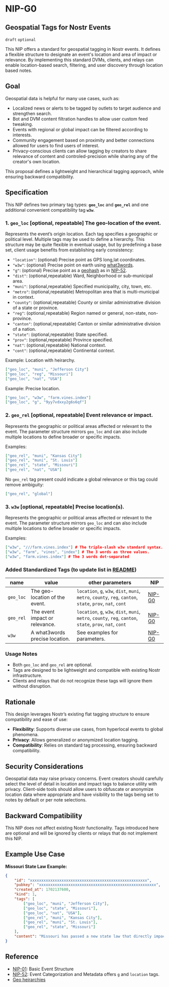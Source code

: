 NIP-G0
======

Geospatial Tags for Nostr Events
--------------------------------

`draft` `optional`

This NIP offers a standard for geospatial tagging in Nostr events. It defines a flexible structure to designate an event's location and area of impact or relevance. By implementing this standard DVMs, clients, and relays can enable location-based search, filtering, and user discovery through location based notes.


## Goal

Geospatial data is helpful for many use cases, such as:
- Localized news or alerts to be tagged by outlets to target audience and strengthen search.
- Bot and DVM content filtration handles to allow user custom feed tweaking.
- Events with regional or global impact can be filtered according to interests.
- Community engagement based on proximity and better connections allowed for users to find users of interest. 
- Privacy-conscious clients can allow tagging by creators to share relevance of content and controled-precision while sharing any of the creator's own location.

This proposal defines a lightweight and hierarchical tagging approach, while ensuring backward compatibility.


## Specification

This NIP defines two primary tag types: **`geo_loc`** and **`geo_rel`** and one additional convenient compatibility tag **`w3w`**.

### 1. `geo_loc` [optional, repeatable] The geo-location of the event.
Represents the event’s origin location. Each tag specifies a geographic or political level. Multiple tags may be used to define a hierarchy. This structure may be quite flexible in eventual usage, but by predefining a base set, client usage benefits from establishing early consistency:
- `"location"`: (optional) Precise point as GPS long,lat coordinates.
- `"w3w"`: (optional) Precise point on earth using [what3words](https://en.wikipedia.org/wiki/What3words).
- `"g"`: (optional) Precise point as a [geohash](https://en.wikipedia.org/wiki/Geohash) as in [NIP-52](52.md).
- `"dist"`: (optional,repeatable) Ward, Neighborhood or sub-municipal area.
- `"muni"`: (optional,repeatable) Specified municipality, city, town, etc.
- `"metro"`: (optional,repeatable) Metropolitan area that is multi-municipal in context.
- `"county"`: (optional,repeatable) County or similar administrative division of a state or province.
- `"reg"`: (optional,repeatable) Region named or general, non-state, non-province.
- `"canton"`: (optional,repeatable) Canton or similar administrative division of a nation.
- `"state"`: (optional,repeatable) State specified.
- `"prov"`: (optional,repeatable) Province specified.
- `"nat"`: (optional,repeatable) National context.
- `"cont"`: (optional,repeatable) Continental context.

Example: Location with heirarchy.
```json
["geo_loc", "muni", "Jefferson City"]
["geo_loc", "reg", "Missouri"]
["geo_loc", "nat", "USA"]
```

Example: Precise location.
```json
["geo_loc", "w3w", "farm.vines.index"]
["geo_loc", "g", "9yy7vdxxy2g6s6qf"]
```

### 2. `geo_rel` [optional, repeatable] Event relevance or impact.
Represents the geographic or political areas affected or relevant to the event. The parameter structure mirrors `geo_loc` and can also include multiple locations to define broader or specific impacts.

Examples:
```json
["geo_rel", "muni", "Kansas City"]
["geo_rel", "muni", "St. Louis"]
["geo_rel", "state", "Missouri"]
["geo_rel", "nat", "USA"]
```

No `geo_rel` tag present could indicate a global relevance or this tag could remove ambiguity: 
```json
["geo_rel", "global"]
```

### 3. `w3w` [optional, repeatable] Precise location(s).
Represents the geographic or political areas affected or relevant to the event. The parameter structure mirrors `geo_loc` and can also include multiple locations to define broader or specific impacts.

Examples:
```json
["w3w", "///farm.vines.index"] # The triple-slash w3w standard syntax.
["w3w", "farm", "vines", "index"] # The 3 words as three values.
["w3w", "farm.vines.index"] # The 3 words dot-separated
```


### Added Standardized Tags (to update list in [README](README.md))

| name  | value  | other parameters | NIP   |
| ----------------- | ------------------------------------ | ------------------------------- | -------------------------------------------------- |
| `geo_loc` | The geo-location of the event.  | `location`, `g`, `w3w`, `dist`, `muni`, `metro`, `county`, `reg`, `canton`, `state`, `prov`, `nat`, `cont`  | [NIP-G0](G0.md) |
| `geo_rel` | The event impact or relevance.   | `location`, `g`, `w3w`, `dist`, `muni`, `metro`, `county`, `reg`, `canton`, `state`, `prov`, `nat`, `cont`  | [NIP-G0](G0.md) |
| `w3w` | A what3words precise location.   | See examples for parameters.  | [NIP-G0](G0.md) |


### Usage Notes
- Both `geo_loc` and `geo_rel` are optional.
- Tags are designed to be lightweight and compatible with existing Nostr infrastructure.
- Clients and relays that do not recognize these tags will ignore them without disruption.


## Rationale

This design leverages Nostr’s existing flat tagging structure to ensure compatibility and ease of use:
- **Flexibility**: Supports diverse use cases, from hyperlocal events to global phenomena.
- **Privacy**: Allows generalized or anonymized location tagging.
- **Compatibility**: Relies on standard tag processing, ensuring backward compatibility.


## Security Considerations

Geospatial data may raise privacy concerns. Event creators should carefully select the level of detail in location and impact tags to balance utility with privacy. Client-side tools should allow users to obfuscate or anonymize location data where appropriate and have visibility to the tags being set to notes by default or per note selections.


## Backward Compatibility

This NIP does not affect existing Nostr functionality. Tags introduced here are optional and will be ignored by clients or relays that do not implement this NIP.


## Example Use Case

**Missouri State Law Example:**
```json
{
    "id": "xxxxxxxxxxxxxxxxxxxxxxxxxxxxxxxxxxxxxxxxxxxxxxxxxxxx",
    "pubkey": "xxxxxxxxxxxxxxxxxxxxxxxxxxxxxxxxxxxxxxxxxxxxxxxxxxxx",
    "created_at": 1702137600,
    "kind": 1,
    "tags": [
        ["geo_loc", "muni", "Jefferson City"],
        ["geo_loc", "state", "Missouri"],
        ["geo_loc", "nat", "USA"],
        ["geo_rel", "muni", "Kansas City"],
        ["geo_rel", "muni", "St. Louis"],
        ["geo_rel", "state", "Missouri"]
    ],
    "content": "Missouri has passed a new state law that directly impacts municipal regulations in Kansas City and St. Louis. The law, focused on zoning changes for housing developments, applies only to these cities while exempting others in the state."
}
```

## Reference

- [NIP-01](01.md): Basic Event Structure
- [NIP-52](52.md): Event Categorization and Metadata offers `g` and `location` tags.
- [Geo heirarchies](https://wikitravel.org/en/Wikitravel:Geographical_hierarchy)
